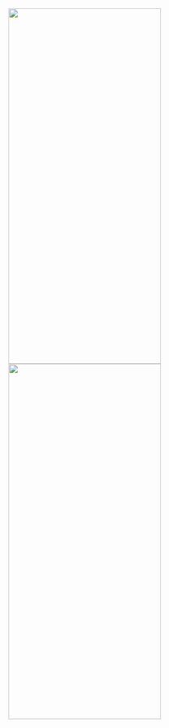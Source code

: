 <img src="https://github.com/rkdtnlzl/EmotionDiary/assets/82876698/783914bd-c00b-4cd4-af60-4369f86d8158.png" width="300" height="700"/>
<img src="https://github.com/rkdtnlzl/EmotionDiary/assets/82876698/de9e879c-ab12-46bd-a403-af33281d3d81.png" width="300" height="700"/>

